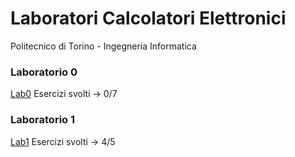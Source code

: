 # Laboratori Calcolatori Elettronici
Politecnico di Torino - Ingegneria Informatica

### Laboratorio 0
[Lab0](https://github.com/diegocampanale/calcolatori_elettronici_lab/tree/master/Lab0)
Esercizi svolti → 0/7

### Laboratorio 1
[Lab1](https://github.com/diegocampanale/calcolatori_elettronici_lab/tree/master/Lab1)
Esercizi svolti → 4/5
